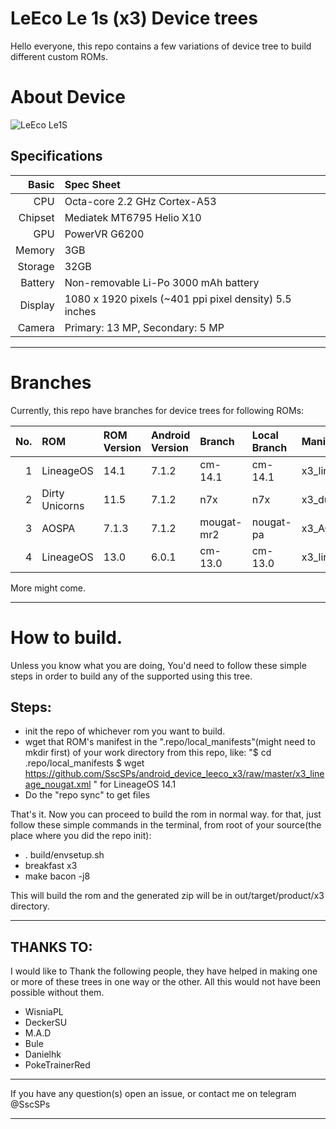 # LeEco Le 1s (x3) Device trees

Hello everyone, this repo contains a few variations of device tree to build different custom ROMs.

# About Device

![LeEco Le1S](http://cdn2.gsmarena.com/vv/pics/leeco/letv-le-1s-1.jpg "LeEco Le1S")

## Specifications

Basic   | Spec Sheet
-------:|:-------------------------
CPU     | Octa-core 2.2 GHz Cortex-A53
Chipset | Mediatek MT6795 Helio X10
GPU     | PowerVR G6200
Memory  | 3GB
Storage | 32GB
Battery | Non-removable Li-Po 3000 mAh battery
Display | 1080 x 1920 pixels (~401 ppi pixel density) 5.5 inches
Camera  | Primary: 13 MP, Secondary: 5 MP

---

# Branches
Currently, this repo have branches for device trees for following ROMs:

No.| ROM            | ROM Version |Android Version | Branch    | Local Branch | Manifest Name
--:|:---------------|:------------|:---------------|:----------|:-------------|:-------------
1  | LineageOS      | 14.1        | 7.1.2          | cm-14.1   | cm-14.1      | x3_lineage_nougat.xml
2  | Dirty Unicorns | 11.5        | 7.1.2          | n7x       | n7x          | x3_du_nougat.xml
3  | AOSPA          | 7.1.3       | 7.1.2          | mougat-mr2| nougat-pa    | x3_AOSPA_nougat.xml
4  | LineageOS      | 13.0        | 6.0.1          | cm-13.0   | cm-13.0      | x3_lineage_mm.xml


More might come.

---

# How to build.
Unless you know what you are doing, You'd need to follow these simple steps in order to build any of the supported using this tree.

## Steps:
* init the repo of whichever rom you want to build.
* wget that ROM's manifest in the ".repo/local_manifests"(might need to mkdir first) of your work directory from this repo, like:
  "$ cd .repo/local_manifests
   $ wget https://github.com/SscSPs/android_device_leeco_x3/raw/master/x3_lineage_nougat.xml "
  for LineageOS 14.1
* Do the "repo sync" to get files

That's it.
Now you can proceed to build the rom in normal way.
for that, just follow these simple commands in the terminal,
from root of your source(the place where you did the repo init):
* . build/envsetup.sh
* breakfast x3
* make bacon -j8

This will build the rom and the generated zip will be in out/target/product/x3 directory.

---

## THANKS TO:
I would like to Thank the following people, they have helped in making one or more of these
trees in one way or the other. All this would not have been possible without them.

* WisniaPL
* DeckerSU
* M.A.D
* Bule
* Danielhk
* PokeTrainerRed

---

If you have any question(s) open an issue, or contact me on telegram @SscSPs

---
